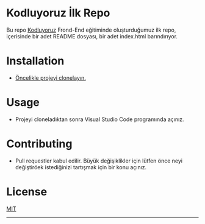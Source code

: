 # Kodluyoruz İlk Repo
Bu repo [Kodluyoruz]() Frond-End eğitiminde oluşturduğumuz ilk repo, içerisinde bir adet README dosyası, bir adet index.html barındırıyor.
# Installation
* [Öncelikle projeyi clonelayın.](https://github.com/KadirAydinn/kodluyoruzilkrepo.git)
# Usage
* Projeyi cloneladıktan sonra Visual Studio Code programında açınız.
# Contributing
* Pull requestler kabul edilir. Büyük değişiklikler için lütfen önce neyi değiştiröek istediğinizi tartışmak için bir konu açınız.
# License
[MIT]()
***

